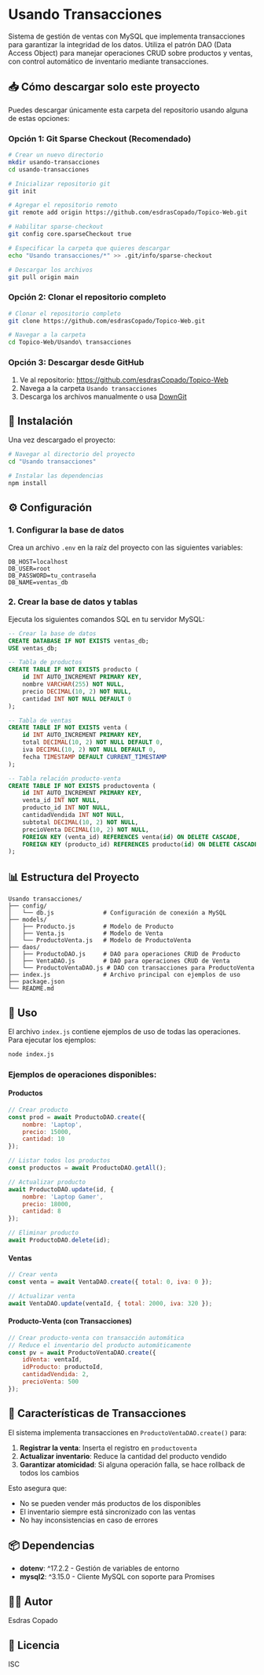 # Usando Transacciones

Sistema de gestión de ventas con MySQL que implementa transacciones para garantizar la integridad de los datos. Utiliza el patrón DAO (Data Access Object) para manejar operaciones CRUD sobre productos y ventas, con control automático de inventario mediante transacciones.

## 📥 Cómo descargar solo este proyecto

Puedes descargar únicamente esta carpeta del repositorio usando alguna de estas opciones:

### Opción 1: Git Sparse Checkout (Recomendado)

```bash
# Crear un nuevo directorio
mkdir usando-transacciones
cd usando-transacciones

# Inicializar repositorio git
git init

# Agregar el repositorio remoto
git remote add origin https://github.com/esdrasCopado/Topico-Web.git

# Habilitar sparse-checkout
git config core.sparseCheckout true

# Especificar la carpeta que quieres descargar
echo "Usando transacciones/*" >> .git/info/sparse-checkout

# Descargar los archivos
git pull origin main
```

### Opción 2: Clonar el repositorio completo

```bash
# Clonar el repositorio completo
git clone https://github.com/esdrasCopado/Topico-Web.git

# Navegar a la carpeta
cd Topico-Web/Usando\ transacciones
```

### Opción 3: Descargar desde GitHub

1. Ve al repositorio: https://github.com/esdrasCopado/Topico-Web
2. Navega a la carpeta `Usando transacciones`
3. Descarga los archivos manualmente o usa [DownGit](https://minhaskamal.github.io/DownGit)

## 🚀 Instalación

Una vez descargado el proyecto:

```bash
# Navegar al directorio del proyecto
cd "Usando transacciones"

# Instalar las dependencias
npm install
```

## ⚙️ Configuración

### 1. Configurar la base de datos

Crea un archivo `.env` en la raíz del proyecto con las siguientes variables:

```env
DB_HOST=localhost
DB_USER=root
DB_PASSWORD=tu_contraseña
DB_NAME=ventas_db
```

### 2. Crear la base de datos y tablas

Ejecuta los siguientes comandos SQL en tu servidor MySQL:

```sql
-- Crear la base de datos
CREATE DATABASE IF NOT EXISTS ventas_db;
USE ventas_db;

-- Tabla de productos
CREATE TABLE IF NOT EXISTS producto (
    id INT AUTO_INCREMENT PRIMARY KEY,
    nombre VARCHAR(255) NOT NULL,
    precio DECIMAL(10, 2) NOT NULL,
    cantidad INT NOT NULL DEFAULT 0
);

-- Tabla de ventas
CREATE TABLE IF NOT EXISTS venta (
    id INT AUTO_INCREMENT PRIMARY KEY,
    total DECIMAL(10, 2) NOT NULL DEFAULT 0,
    iva DECIMAL(10, 2) NOT NULL DEFAULT 0,
    fecha TIMESTAMP DEFAULT CURRENT_TIMESTAMP
);

-- Tabla relación producto-venta
CREATE TABLE IF NOT EXISTS productoventa (
    id INT AUTO_INCREMENT PRIMARY KEY,
    venta_id INT NOT NULL,
    producto_id INT NOT NULL,
    cantidadVendida INT NOT NULL,
    subtotal DECIMAL(10, 2) NOT NULL,
    precioVenta DECIMAL(10, 2) NOT NULL,
    FOREIGN KEY (venta_id) REFERENCES venta(id) ON DELETE CASCADE,
    FOREIGN KEY (producto_id) REFERENCES producto(id) ON DELETE CASCADE
);
```

## 📊 Estructura del Proyecto

```
Usando transacciones/
├── config/
│   └── db.js              # Configuración de conexión a MySQL
├── models/
│   ├── Producto.js        # Modelo de Producto
│   ├── Venta.js           # Modelo de Venta
│   └── ProductoVenta.js   # Modelo de ProductoVenta
├── daos/
│   ├── ProductoDAO.js     # DAO para operaciones CRUD de Producto
│   ├── VentaDAO.js        # DAO para operaciones CRUD de Venta
│   └── ProductoVentaDAO.js # DAO con transacciones para ProductoVenta
├── index.js               # Archivo principal con ejemplos de uso
├── package.json
└── README.md
```

## 🎯 Uso

El archivo `index.js` contiene ejemplos de uso de todas las operaciones. Para ejecutar los ejemplos:

```bash
node index.js
```

### Ejemplos de operaciones disponibles:

#### Productos
```javascript
// Crear producto
const prod = await ProductoDAO.create({ 
    nombre: 'Laptop', 
    precio: 15000, 
    cantidad: 10 
});

// Listar todos los productos
const productos = await ProductoDAO.getAll();

// Actualizar producto
await ProductoDAO.update(id, {
    nombre: 'Laptop Gamer',
    precio: 18000,
    cantidad: 8
});

// Eliminar producto
await ProductoDAO.delete(id);
```

#### Ventas
```javascript
// Crear venta
const venta = await VentaDAO.create({ total: 0, iva: 0 });

// Actualizar venta
await VentaDAO.update(ventaId, { total: 2000, iva: 320 });
```

#### Producto-Venta (con Transacciones)
```javascript
// Crear producto-venta con transacción automática
// Reduce el inventario del producto automáticamente
const pv = await ProductoVentaDAO.create({
    idVenta: ventaId,
    idProducto: productoId,
    cantidadVendida: 2,
    precioVenta: 500
});
```

## 🔐 Características de Transacciones

El sistema implementa transacciones en `ProductoVentaDAO.create()` para:

1. **Registrar la venta**: Inserta el registro en `productoventa`
2. **Actualizar inventario**: Reduce la cantidad del producto vendido
3. **Garantizar atomicidad**: Si alguna operación falla, se hace rollback de todos los cambios

Esto asegura que:
- No se pueden vender más productos de los disponibles
- El inventario siempre está sincronizado con las ventas
- No hay inconsistencias en caso de errores

## 📦 Dependencias

- **dotenv**: ^17.2.2 - Gestión de variables de entorno
- **mysql2**: ^3.15.0 - Cliente MySQL con soporte para Promises

## 👨‍💻 Autor

Esdras Copado

## 📄 Licencia

ISC
